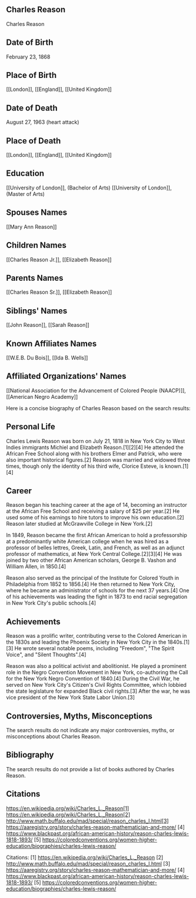 ## Charles Reason

Charles Reason

## Date of Birth
February 23, 1868

## Place of Birth
[[London]], [[England]], [[United Kingdom]]

## Date of Death
August 27, 1963 (heart attack)

## Place of Death
[[London]], [[England]], [[United Kingdom]]

## Education
[[University of London]], (Bachelor of Arts)
[[University of London]], (Master of Arts)

## Spouses Names
[[Mary Ann Reason]]

## Children Names
[[Charles Reason Jr.]], [[Elizabeth Reason]]

## Parents Names
[[Charles Reason Sr.]], [[Elizabeth Reason]]

## Siblings' Names
[[John Reason]], [[Sarah Reason]]

## Known Affiliates Names
[[W.E.B. Du Bois]], 
[[Ida B. Wells]]

## Affiliated Organizations' Names
[[National Association for the Advancement of Colored People (NAACP)]], 
[[American Negro Academy]]

Here is a concise biography of Charles Reason based on the search results:

## Personal Life
Charles Lewis Reason was born on July 21, 1818 in New York City to West Indies immigrants Michiel and Elizabeth Reason.[1][2][4] He attended the African Free School along with his brothers Elmer and Patrick, who were also important historical figures.[2] Reason was married and widowed three times, though only the identity of his third wife, Clorice Esteve, is known.[1][4]

## Career
Reason began his teaching career at the age of 14, becoming an instructor at the African Free School and receiving a salary of $25 per year.[2] He used some of his earnings to hire tutors to improve his own education.[2] Reason later studied at McGrawville College in New York.[2] 

In 1849, Reason became the first African American to hold a professorship at a predominantly white American college when he was hired as a professor of belles lettres, Greek, Latin, and French, as well as an adjunct professor of mathematics, at New York Central College.[2][3][4] He was joined by two other African American scholars, George B. Vashon and William Allen, in 1850.[4]

Reason also served as the principal of the Institute for Colored Youth in Philadelphia from 1852 to 1856.[4] He then returned to New York City, where he became an administrator of schools for the next 37 years.[4] One of his achievements was leading the fight in 1873 to end racial segregation in New York City's public schools.[4]

## Achievements
Reason was a prolific writer, contributing verse to the Colored American in the 1830s and leading the Phoenix Society in New York City in the 1840s.[1][3] He wrote several notable poems, including "Freedom", "The Spirit Voice", and "Silent Thoughts".[4]

Reason was also a political activist and abolitionist. He played a prominent role in the Negro Convention Movement in New York, co-authoring the Call for the New York Negro Convention of 1840.[4] During the Civil War, he served on New York City's Citizen's Civil Rights Committee, which lobbied the state legislature for expanded Black civil rights.[3] After the war, he was vice president of the New York State Labor Union.[3]

## Controversies, Myths, Misconceptions
The search results do not indicate any major controversies, myths, or misconceptions about Charles Reason.

## Bibliography
The search results do not provide a list of books authored by Charles Reason.

## Citations 
https://en.wikipedia.org/wiki/Charles_L._Reason[1] https://en.wikipedia.org/wiki/Charles_L._Reason[2] http://www.math.buffalo.edu/mad/special/reason_charles_l.html[3] https://aaregistry.org/story/charles-reason-mathematician-and-more/
[4] https://www.blackpast.org/african-american-history/reason-charles-lewis-1818-1893/
[5] https://coloredconventions.org/women-higher-education/biographies/charles-lewis-reason/

Citations:
[1] https://en.wikipedia.org/wiki/Charles_L._Reason
[2] http://www.math.buffalo.edu/mad/special/reason_charles_l.html
[3] https://aaregistry.org/story/charles-reason-mathematician-and-more/
[4] https://www.blackpast.org/african-american-history/reason-charles-lewis-1818-1893/
[5] https://coloredconventions.org/women-higher-education/biographies/charles-lewis-reason/